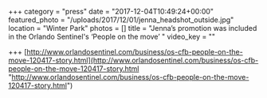 +++
category = "press"
date = "2017-12-04T10:49:24+00:00"
featured_photo = "/uploads/2017/12/01/jenna_headshot_outside.jpg"
location = "Winter Park"
photos = []
title = "Jenna’s promotion was included in the Orlando Sentinel's ‘People on the move’ "
video_key = ""

+++
[http://www.orlandosentinel.com/business/os-cfb-people-on-the-move-120417-story.html](http://www.orlandosentinel.com/business/os-cfb-people-on-the-move-120417-story.html "http://www.orlandosentinel.com/business/os-cfb-people-on-the-move-120417-story.html")